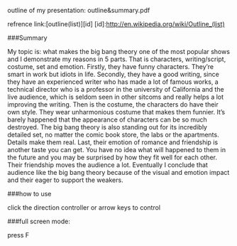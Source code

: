 outline of my presentation:
outline&summary.pdf

refrence link:[outline(list)][id]
[id]:http://en.wikipedia.org/wiki/Outline_(list)	
###Summary
My topic is: what makes the big bang theory one of the most popular shows and I demonstrate my reasons in 5 parts. That is characters, writing/script, costume, set and emotion. Firstly, they have funny characters. They’re smart in work but idiots in life. Secondly, they have a good writing, since they have an experienced writer who has made a lot of famous works, a technical director who is a professor in the university of California and the live audience, which is seldom seen in other sitcoms and really helps a lot improving the writing. Then is the costume, the characters do have their own style. They wear unharmonious costume that makes them funnier. It’s barely happened that the appearance of characters can be so much destroyed. The big bang theory is also standing out for its incredibly detailed set, no matter the comic book store, the labs or the apartments. Details make them real. Last, their emotion of romance and friendship is another taste you can get. You have no idea what will happened to them in the future and you may be surprised by how they fit well for each other. Their friendship moves the audience a lot. Eventually I conclude that audience like the big bang theory because of the visual and emotion impact and their eager to support the weakers.
###how to use
click the direction controller or arrow keys to control
###full screen mode: 
press F